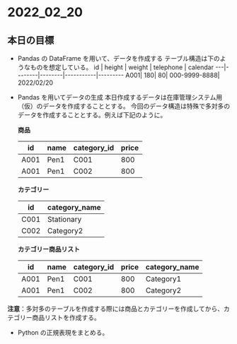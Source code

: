 # 2022_02_20

## 本日の目標

- Pandas の DataFrame を用いて、データを作成する
  テーブル構造は下のようなものを想定している。
  id | height | weight | telephone | calendar
  ---|--------|--------|-----------|---------
  A001| 180| 80| 000-9999-8888| 2022/02/20

- Pandas を用いてデータの生成
  本日作成するデータは在庫管理システム用（仮）のデータを作成することとする。
  今回のデータ構造は特殊で多対多のデータを作成することとする。例えば下記のように。

  **商品**

  | id   | name | category_id | price |
  | ---- | ---- | ----------- | ----- |
  | A001 | Pen1 | C001        | 800   |
  | A001 | Pen1 | C002        | 800   |

  **カテゴリー**<br>

  | id   | category_name |
  | ---- | ------------- |
  | C001 | Stationary    |
  | C002 | Category2     |

  **カテゴリー商品リスト**

  | id   | name | category_id | price | category_name |
  | ---- | ---- | ----------- | ----- | ------------- |
  | A001 | Pen1 | C001        | 800   | Category1     |
  | A001 | Pen1 | C002        | 800   | Category2     |

**注意**：多対多のテーブルを作成する際には商品とカテゴリーを作成してから、カテゴリー商品リストを作成する。

- Python の正規表現をまとめる。
